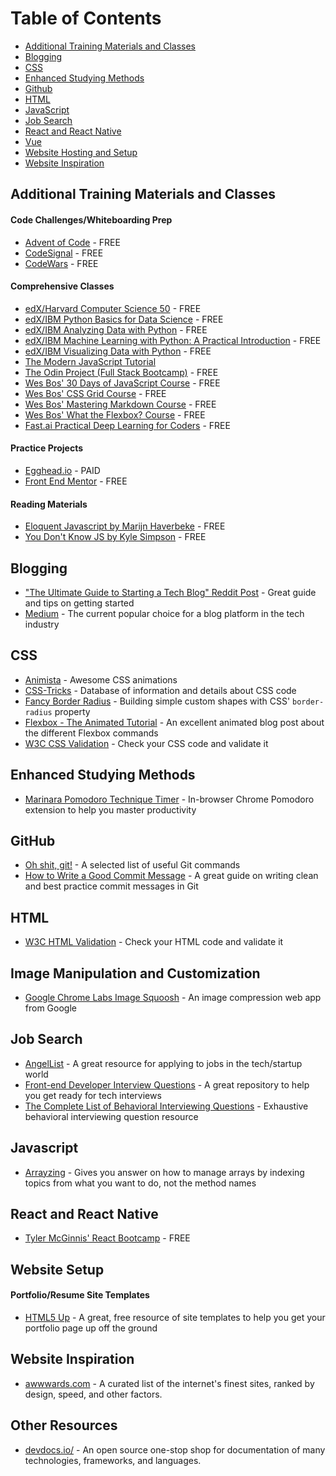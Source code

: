 # Table of Contents

- [Additional Training Materials and Classes](#additional-training-materials-and-classes)
- [Blogging](#blogging)
- [CSS](#css)
- [Enhanced Studying Methods](#enhanced-studying-methods)
- [Github](#github)
- [HTML](#html)
- [JavaScript](#javascript)
- [Job Search](#job-search)
- [React and React Native](#react-and-react-native)
- [Vue](#vue.js)
- [Website Hosting and Setup](#website-hosting-and-setup)
- [Website Inspiration](#website-inspiration)

## Additional Training Materials and Classes

#### Code Challenges/Whiteboarding Prep

- [Advent of Code](https://adventofcode.com/) - FREE
- [CodeSignal](https://codesignal.com/) - FREE
- [CodeWars](https://www.codewars.com/) - FREE

#### Comprehensive Classes

- [edX/Harvard Computer Science 50](https://courses.edx.org/courses/course-v1:HarvardX+CS50+X/course/) - FREE
- [edX/IBM Python Basics for Data Science](https://www.edx.org/course/python-basics-for-data-science-ibm) - FREE
- [edX/IBM Analyzing Data with Python](https://www.edx.org/course/data-analysis-with-python) - FREE
- [edX/IBM Machine Learning with Python: A Practical Introduction](https://www.edx.org/course/machine-learning-with-python) - FREE
- [edX/IBM Visualizing Data with Python](https://www.edx.org/course/data-visualization-with-python) - FREE
- [The Modern JavaScript Tutorial](https://javascript.info/)
- [The Odin Project (Full Stack Bootcamp)](https://www.theodinproject.com/) - FREE
- [Wes Bos' 30 Days of JavaScript Course](https://javascript30.com/) - FREE
- [Wes Bos' CSS Grid Course](https://cssgrid.io/) - FREE
- [Wes Bos' Mastering Markdown Course](https://masteringmarkdown.com/) - FREE
- [Wes Bos' What the Flexbox? Course](https://flexbox.io/) - FREE
- [Fast.ai Practical Deep Learning for Coders](https://course.fast.ai/index.html) - FREE

#### Practice Projects

- [Egghead.io](https://egghead.io/browse/frameworks) - PAID
- [Front End Mentor](https://www.frontendmentor.io/challenges) - FREE

#### Reading Materials

- [Eloquent Javascript by Marijn Haverbeke](https://github.com/marijnh/Eloquent-JavaScript) - FREE
- [You Don't Know JS by Kyle Simpson](https://github.com/getify/You-Dont-Know-JS) - FREE

## Blogging

- ["The Ultimate Guide to Starting a Tech Blog" Reddit Post](https://www.reddit.com/r/Blogging/comments/8u88cu/the_ultimate_guide_to_starting_a_tech_blog/) - Great guide and tips on getting started
- [Medium](https://medium.com/) - The current popular choice for a blog platform in the tech industry

## CSS

- [Animista](https://css-tricks.com/) - Awesome CSS animations
- [CSS-Tricks](https://css-tricks.com/) - Database of information and details about CSS code
- [Fancy Border Radius](https://github.com/9elements/fancy-border-radius) - Building simple custom shapes with CSS' `border-radius` property
- [Flexbox - The Animated Tutorial](https://medium.com/@js_tut/flexbox-the-animated-tutorial-8075cbe4c1b2?sk=fa94a4ec74ddef706e41d3011eecc184%3Fv%3D2) - An excellent animated blog post about the different Flexbox commands
- [W3C CSS Validation](https://jigsaw.w3.org/css-validator/) - Check your CSS code and validate it

## Enhanced Studying Methods

- [Marinara Pomodoro Technique Timer](https://chrome.google.com/webstore/detail/marinara-pomodoro%C2%AE-assist/lojgmehidjdhhbmpjfamhpkpodfcodef?hl=en) - In-browser Chrome Pomodoro extension to help you master productivity

## GitHub

- [Oh shit, git!](https://ohshitgit.com/) - A selected list of useful Git commands
- [How to Write a Good Commit Message](https://chris.beams.io/posts/git-commit/) - A great guide on writing clean and best practice commit messages in Git

## HTML

- [W3C HTML Validation](https://validator.w3.org/) - Check your HTML code and validate it

## Image Manipulation and Customization

- [Google Chrome Labs Image Squoosh](https://github.com/GoogleChromeLabs/squoosh) - An image compression web app from Google

## Job Search

- [AngelList](https://angel.co/) - A great resource for applying to jobs in the tech/startup world
- [Front-end Developer Interview Questions](https://github.com/h5bp/Front-end-Developer-Interview-Questions) - A great repository to help you get ready for tech interviews
- [The Complete List of Behavioral Interviewing Questions](https://www.hsu.edu/Career/completelistofbehavioral.pdf) - Exhaustive behavioral interviewing question resource

## Javascript

- [Arrayzing](https://gist.github.com/ourmaninamsterdam/1be9a5590c9cf4a0ab42#user-content-create-an-array) - Gives you answer on how to manage arrays by indexing topics from what you want to do, not the method names

## React and React Native

- [Tyler McGinnis' React Bootcamp](https://tylermcginnis.com/free-react-bootcamp/) - FREE

## Website Setup

#### Portfolio/Resume Site Templates

- [HTML5 Up](https://html5up.net/) - A great, free resource of site templates to help you get your portfolio page up off the ground

## Website Inspiration

- [awwwards.com](https://www.awwwards.com/) - A curated list of the internet's finest sites, ranked by design, speed, and other factors.

## Other Resources

- [devdocs.io/](https://devdocs.io/) - An open source one-stop shop for documentation of many technologies, frameworks, and languages.
